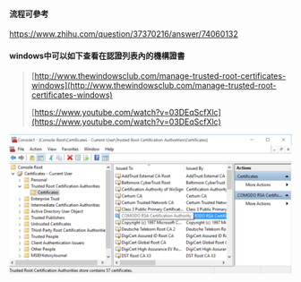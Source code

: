 #### 流程可參考

https://www.zhihu.com/question/37370216/answer/74060132

#### windows中可以如下查看在認證列表內的機構證書

> [http://www.thewindowsclub.com/manage-trusted-root-certificates-windows](http://www.thewindowsclub.com/manage-trusted-root-certificates-windows)
>
> [https://www.youtube.com/watch?v=03DEqScfXlc](https://www.youtube.com/watch?v=03DEqScfXlc)

![](/assets/79.png)

